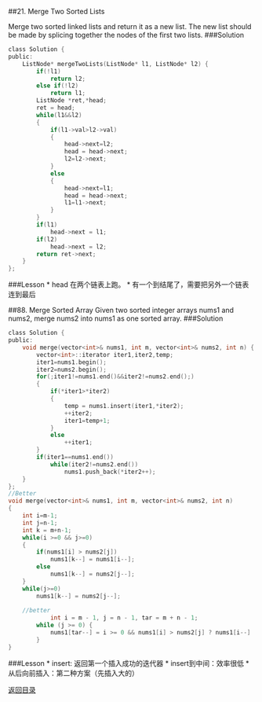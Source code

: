 ##21. Merge Two Sorted Lists   

Merge two sorted linked lists and return it as a new list. The new list should be made by splicing together the nodes of the first two lists.
###Solution
```C
class Solution {
public:
    ListNode* mergeTwoLists(ListNode* l1, ListNode* l2) {
        if(!l1)
            return l2;
        else if(!l2)
            return l1;
        ListNode *ret,*head;
        ret = head;
        while(l1&&l2)
        {
            if(l1->val>l2->val)
            {
                head->next=l2;
                head = head->next;
                l2=l2->next;
            }
            else
            {
                head->next=l1;
                head = head->next;
                l1=l1->next;
            }
        }
        if(l1)
            head->next = l1;
        if(l2)
            head->next = l2;
        return ret->next;
    }
};
```
###Lesson
* 
head 在两个链表上跑。
* 
有一个到结尾了，需要把另外一个链表连到最后

##88. Merge Sorted Array
Given two sorted integer arrays nums1 and nums2, merge nums2 into nums1 as one sorted array.
###Solution
```C
class Solution {
public:
    void merge(vector<int>& nums1, int m, vector<int>& nums2, int n) {
        vector<int>::iterator iter1,iter2,temp;
        iter1=nums1.begin();
        iter2=nums2.begin();
        for(;iter1!=nums1.end()&&iter2!=nums2.end();)
        {
            if(*iter1>*iter2)
            {
                temp = nums1.insert(iter1,*iter2);
                ++iter2;
                iter1=temp+1;
            }
            else
                ++iter1;
        }
        if(iter1==nums1.end())
            while(iter2!=nums2.end())
                nums1.push_back(*iter2++);
    }
};
//Better
void merge(vector<int>& nums1, int m, vector<int>& nums2, int n)
{
    int i=m-1;
    int j=n-1;
    int k = m+n-1;
    while(i >=0 && j>=0)
    {
        if(nums1[i] > nums2[j])
            nums1[k--] = nums1[i--];
        else
            nums1[k--] = nums2[j--];
    }
    while(j>=0)
        nums1[k--] = nums2[j--];
        
    //better
            int i = m - 1, j = n - 1, tar = m + n - 1;
        while (j >= 0) {
            nums1[tar--] = i >= 0 && nums1[i] > nums2[j] ? nums1[i--] : nums2[j--];
        }
}
```
###Lesson
* 
insert: 返回第一个插入成功的迭代器
* 
insert到中间：效率很低
* 
从后向前插入：第二种方案（先插入大的）

[返回目录](README.md)